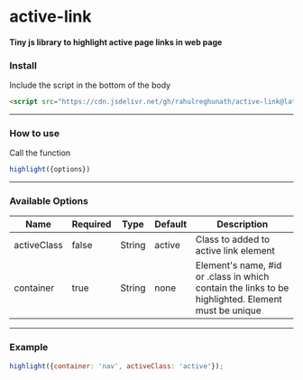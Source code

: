 <p align="center">

# active-link


#### Tiny js library to highlight active page links in web page


### Install

Include the script in the bottom of the body

```html
<script src="https://cdn.jsdelivr.net/gh/rahulreghunath/active-link@latest/dist/active-link.min.js"></script>
```
---
### How to use
Call the function
```javascript
highlight({options})
```


---

### Available Options

| Name      | Required | Type          | Default     | Description |
| ---       | ---      | ---           | ---         | ---         |
| activeClass | false  | String | active | Class to added to active link element |
| container | true  | String | none| Element's name, #id or .class in which contain the links to be highlighted. Element must be unique |

---

### Example
```javascript
highlight({container: 'nav', activeClass: 'active'});
```
